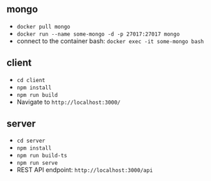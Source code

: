 
## mongo
* `docker pull mongo`
* `docker run --name some-mongo -d -p 27017:27017 mongo`
* connect to the container bash: `docker exec -it some-mongo bash`

## client
* `cd client`
* `npm install`
* `npm run build`
* Navigate to `http://localhost:3000/`

## server
* `cd server`
* `npm install`
* `npm run build-ts`
* `npm run serve`
* REST API endpoint: `http://localhost:3000/api`




